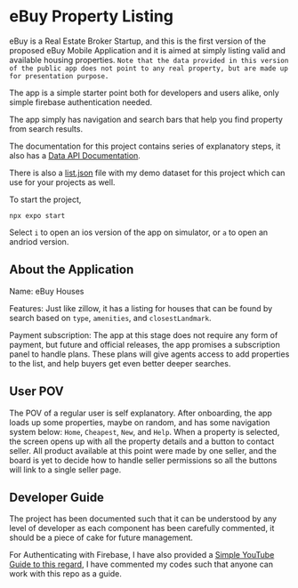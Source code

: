 # eBuy Property Listing
eBuy is a Real Estate Broker Startup, and this is the first version of the proposed eBuy Mobile Application and it is aimed at simply listing valid and available housing properties. `Note that the data provided in this version of the public app does not point to any real property, but are made up for presentation purpose.`

The app is a simple starter point both for developers and users alike, only simple firebase authentication needed.

The app simply has navigation and search bars that help you find property from search results.

The documentation for this project contains series of explanatory steps, it also has a [Data API Documentation](./assets/data/documentation.md).

There is also a [list.json](./assets/data/list.json) file with my demo dataset for this project which can use for your projects as well.


To start the project,
```
npx expo start
```

Select `i` to open an ios version of the app on simulator, or `a` to open an andriod version.

## About the Application 
Name: eBuy Houses

Features: Just like zillow, it has a listing for houses that can be found by search based on `type`, `amenities`, and `closestLandmark`.

Payment subscription:
The app at this stage does not require any form of payment, but future and official releases, the app promises a subscription panel to handle plans. These plans will give agents access to add properties to the list, and help buyers get even better deeper searches.

## User POV
The POV of a regular user is self explanatory. After onboarding, the app loads up some properties, maybe on random, and has some navigation system below: `Home`, `Cheapest`, `New`, and `Help`.
When a property is selected, the screen opens up with all the property details and a button to contact seller. All product available at this point were made by one seller, and the board is yet to decide how to handle seller permissions so all the buttons will link to a single seller page.

## Developer Guide
The project has been documented such that it can be understood by any level of developer as each component has been carefully commented, it should be a piece of cake for future management.

For Authenticating with Firebase, I have also provided a [Simple YouTube Guide to this regard](https://www.youtube.com/watch?v=MGBfr3WwIyw), I have commented my codes such that anyone can work with this repo as a guide.

